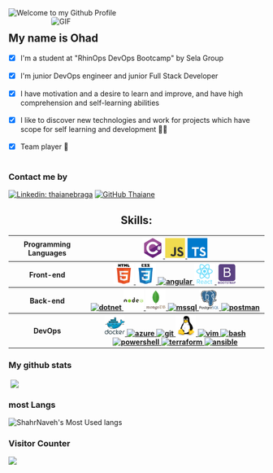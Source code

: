 <img src="https://github.com/BrunnerLivio/brunnerlivio/blob/master/images/welcome.png?raw=true" style="max-width: 100%;" alt="Welcome to my Github Profile" />
<br/>
<img style="border-radius: 0.25rem" align="right" alt="GIF" src="https://github.com/abhisheknaiidu/abhisheknaiidu/blob/master/code.gif?raw=true" width="420"/>


## My name is Ohad
- [x] I'm a student at "RhinOps DevOps Bootcamp" by Sela Group <br/><br/>
- [x] I'm junior DevOps engineer and junior Full Stack Developer <br/><br/>
- [x] I have motivation and a desire to learn and improve, and have high comprehension and self-learning abilities <br/><br/>
- [x] I like to discover new technologies and work for projects which have scope for self learning and development  👨‍💻 <br/><br/>
- [x] Team player 👥 <br/><br/>
### Contact me by

<p>
 
[![Linkedin: thaianebraga](https://img.shields.io/badge/-OhadRahamim-blue?style=flat-square&logo=Linkedin&logoColor=white&link=https://www.linkedin.com/in/ohad-rahamim-0093321b8/)](https://www.linkedin.com/in/ohad-rahamim-0093321b8/)
[![GitHub Thaiane](https://img.shields.io/github/followers/Ohadr98?label=follow&style=social)](https://github.com/Ohadr98)

<h2 align="center">Skills:</h2>
<table style="width:100%;margin-left:auto;margin-right:auto;" align="center">
    <tr>
        <th>Programming Languages</th>
        <th>
            <a href="https://www.w3schools.com/cs/">
                <img src="https://raw.githubusercontent.com/devicons/devicon/master/icons/csharp/csharp-original.svg" alt="csharp" width="40" height="40" />
            </a>
            <a href="https://developer.mozilla.org/en-US/docs/Web/JavaScript">
                <img src="https://raw.githubusercontent.com/devicons/devicon/master/icons/javascript/javascript-original.svg" alt="javascript" width="40" height="40" />
            </a>
            <a href="https://www.typescriptlang.org/">
                <img src="https://raw.githubusercontent.com/devicons/devicon/master/icons/typescript/typescript-original.svg" alt="typescript" width="40" height="40" />
            </a>            
        </th>
    </tr>
    <tr>
        <th>Front-end</th>
        <th>
            <a href="https://www.w3.org/html/">
                <img src="https://raw.githubusercontent.com/devicons/devicon/master/icons/html5/html5-original-wordmark.svg" alt="html5" width="40" height="40" />
            </a>
            <a href="https://www.w3schools.com/css/">
                <img src="https://raw.githubusercontent.com/devicons/devicon/master/icons/css3/css3-original-wordmark.svg" alt="css3" width="40" height="40" />
            </a>
            <a href="https://angular.io">
                <img src="https://angular.io/assets/images/logos/angular/angular.svg" alt="angular" width="40" height="40" />
            </a>
            <a href="https://reactjs.org/">
                <img src="https://raw.githubusercontent.com/devicons/devicon/master/icons/react/react-original-wordmark.svg" alt="react" width="40" height="40" />
            </a>                     
            <a href="https://getbootstrap.com">
                <img src="https://raw.githubusercontent.com/devicons/devicon/master/icons/bootstrap/bootstrap-plain-wordmark.svg" alt="bootstrap" width="40" height="40" />
            </a>
        </th>
    </tr>
    <tr>
        <th>Back-end</th>
        <th>
            <a href="https://dotnet.microsoft.com/">
                <img src="https://user-images.githubusercontent.com/83014719/139909616-43cd71f4-d8ca-4a4d-9a13-11e001c85d87.png" alt="dotnet" width="40" height="40" />
            </a>
            <a href="https://nodejs.org">
                <img src="https://raw.githubusercontent.com/devicons/devicon/master/icons/nodejs/nodejs-original-wordmark.svg" alt="nodejs" width="40" height="40" />
            </a>
            <a href="https://www.mongodb.com/">
                <img src="https://raw.githubusercontent.com/devicons/devicon/master/icons/mongodb/mongodb-original-wordmark.svg" alt="mongodb" width="40" height="40" />
            </a>
            <a href="https://www.microsoft.com/en-us/sql-server">
                <img src="https://www.svgrepo.com/show/303229/microsoft-sql-server-logo.svg" alt="mssql" width="40" height="40" />
            </a>
            <a href="https://www.postgresql.org">
                <img src="https://raw.githubusercontent.com/devicons/devicon/master/icons/postgresql/postgresql-original-wordmark.svg" alt="postgresql" width="40" height="40"/>
            </a>
            <a href="https://postman.com">
                <img src="https://www.vectorlogo.zone/logos/getpostman/getpostman-icon.svg" alt="postman" width="40" height="40" />
            </a>
        </th>
    </tr>
   <tr>
        <th>DevOps</th>
        <th>
            <a href="https://www.docker.com/">
                <img src="https://raw.githubusercontent.com/devicons/devicon/master/icons/docker/docker-original-wordmark.svg" alt="docker" width="40" height="40" />
            </a>
            <a href="https://azure.microsoft.com/en-in/">
                <img src="https://www.vectorlogo.zone/logos/microsoft_azure/microsoft_azure-icon.svg" alt="azure" width="40" height="40" />
            </a>
            <a href="https://git-scm.com/">
                <img src="https://www.vectorlogo.zone/logos/git-scm/git-scm-icon.svg" alt="git" width="40" height="40" />
            </a>
            <a href="https://www.linux.org/">
                <img src="https://raw.githubusercontent.com/devicons/devicon/master/icons/linux/linux-original.svg" alt="linux" width="40" height="40"/>
            </a>
            <a href="https://www.vim.org/">
                <img src="https://user-images.githubusercontent.com/83014719/139907222-4bc7f8eb-ba57-4cb7-8f77-99d486e95419.png" alt="vim" width="40" height="40" />
            </a>
            <a href="https://www.gnu.org/software/bash/">
                <img src="https://user-images.githubusercontent.com/83014719/139951281-03081f36-9403-4890-8bd9-c31300cf24d1.png" alt="bash" width="40" height="40"/>
            </a>
            <a href="https://docs.microsoft.com/en-us/powershell/">
                <img src="https://profilinator.rishav.dev/skills-assets/powershell.png" alt="powershell" width="40" height="40" />
            </a>
            <a href="https://www.terraform.io/">
                <img src="https://raw.githubusercontent.com/hussainweb/hussainweb/main/icons/terraform.png" alt="terraform" width="40" height="40"/>
            </a>
            <a href="https://www.ansible.com/">
               <img src="https://user-images.githubusercontent.com/83014719/139950354-4142e450-18f8-4169-8725-ddb6f1b062d7.png" alt="ansible" width="40" height="40"/>
            </a>
        </th>
    </tr>
</table>

### My github stats
<p>
   &nbsp;<img align="center" src="https://github-readme-stats.vercel.app/api?username=Ohadr98&&show_icons=true&title_color=ffffff&icon_color=00ff00&text_color=ffffff&bg_color=151515" /></p>
<p>
   
### most Langs
<img alt="ShahrNaveh's Most Used langs" src="https://github-readme-stats.vercel.app/api/top-langs?username=Ohadr98&show_icons=true&title_color=ffffff&icon_color=808080&text_color=808080&bg_color=0D1117&locale=en&layout=compact&langs_count=8&border_color=0D1117" alt="renatts" />

   
<p align="center">
   
### Visitor Counter
   
  <img src="https://profile-counter.glitch.me/Ohadr98/count.svg" />
</p>     

<!--
**ohadr98/Ohadr98** is a ✨ _special_ ✨ repository because its `README.md` (this file) appears on your GitHub profile.

Here are some ideas to get you started:

- 🔭 I’m currently working on ...
- 🌱 I’m currently learning ...
- 👯 I’m looking to collaborate on ...
- 🤔 I’m looking for help with ...
- 💬 Ask me about ...
- 📫 How to reach me: ...
- 😄 Pronouns: ...
- ⚡ Fun fact: ...
-->
